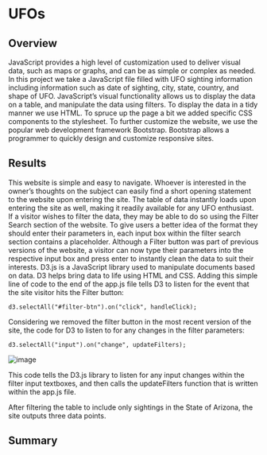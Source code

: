 # UFOs

## Overview
JavaScript provides a high level of customization used to deliver visual data, such as maps or graphs, and can be as simple or complex as needed. In this project we take a JavaScript file filled with UFO sighting information including information such as date of sighting, city, state, country, and shape of UFO. JavaScript’s visual functionality allows us to display the data on a table, and manipulate the data using filters. To display the data in a tidy manner we use HTML. To spruce up the page a bit we added specific CSS components to the stylesheet. To further customize the website, we use the popular web development framework Bootstrap. Bootstrap allows a programmer to quickly design and customize responsive sites.

## Results
This website is simple and easy to navigate. Whoever is interested in the owner’s thoughts on the subject can easily find a short opening statement to the website upon entering the site. The table of data instantly loads upon entering the site as well, making it readily available for any UFO enthusiast. If a visitor wishes to filter the data, they may be able to do so using the Filter Search section of the website. To give users a better idea of the format they should enter their parameters in, each input box within the filter search section contains a placeholder.
Although a Filter button was part of previous versions of the website, a visitor can now type their parameters into the respective input box and press enter to instantly clean the data to suit their interests. D3.js is a JavaScript library used to manipulate documents based on data. D3 helps bring data to life using HTML and CSS. Adding this simple line of code to the end of the app.js file tells D3 to listen for the event that the site visitor hits the Filter button:
```
d3.selectAll("#filter-btn").on("click", handleClick);
```
Considering we removed the filter button in the most recent version of the site, the code for D3 to listen to for any changes in the filter parameters:
```
d3.selectAll("input").on("change", updateFilters);
```

![image](https://user-images.githubusercontent.com/68082808/95022095-087e4300-0643-11eb-8adc-5e3776f68109.png)

This code tells the D3.js library to listen for any input changes within the filter input textboxes, and then calls the updateFilters function that is written within the app.js file.
 
After filtering the table to include only sightings in the State of Arizona, the site outputs three data points. 

## Summary
